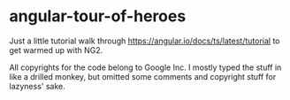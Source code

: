# angular-tour-of-heroes
Just a little tutorial walk through https://angular.io/docs/ts/latest/tutorial to get warmed up with NG2.

All copyrights for the code belong to Google Inc. I mostly typed the stuff in like a drilled monkey, but omitted some comments and copyright stuff for lazyness' sake.


